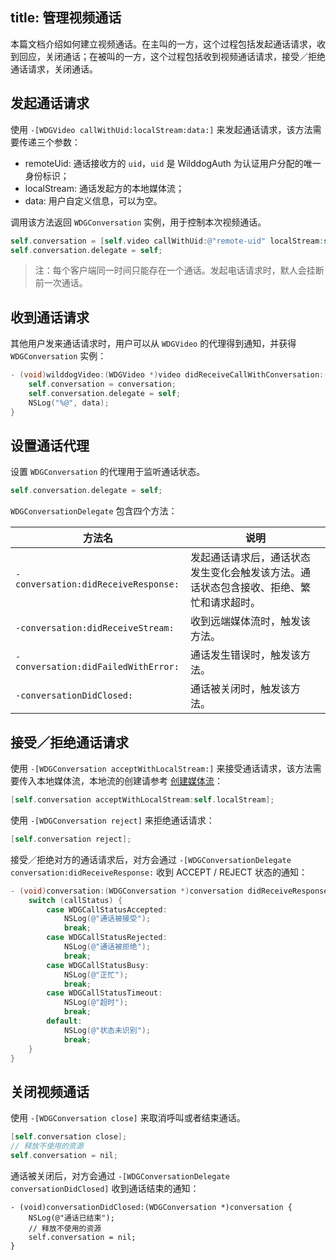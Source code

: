 title: 管理视频通话
---

本篇文档介绍如何建立视频通话。在主叫的一方，这个过程包括发起通话请求，收到回应，关闭通话；在被叫的一方，这个过程包括收到视频通话请求，接受／拒绝通话请求，关闭通话。


## 发起通话请求

使用 `-[WDGVideo callWithUid:localStream:data:]` 来发起通话请求，该方法需要传递三个参数：

* remoteUid: 通话接收方的 `uid`，`uid` 是 WilddogAuth 为认证用户分配的唯一身份标识；
* localStream: 通话发起方的本地媒体流；
* data: 用户自定义信息，可以为空。

调用该方法返回 `WDGConversation` 实例，用于控制本次视频通话。

```objectivec
self.conversation = [self.video callWithUid:@"remote-uid" localStream:self.localStream data:@"custom-data";
self.conversation.delegate = self;
```

> 注：每个客户端同一时间只能存在一个通话。发起电话请求时，默人会挂断前一次通话。

## 收到通话请求

其他用户发来通话请求时，用户可以从 `WDGVideo` 的代理得到通知，并获得 `WDGConversation` 实例：

```objectivec
- (void)wilddogVideo:(WDGVideo *)video didReceiveCallWithConversation:(WDGConversation *)conversation data:(NSString *)data {
    self.conversation = conversation;
    self.conversation.delegate = self;
    NSLog("%@", data);
}
```

## 设置通话代理

设置 `WDGConversation` 的代理用于监听通话状态。

```objectivec
self.conversation.delegate = self;
```

`WDGConversationDelegate` 包含四个方法：

方法名  | 说明
------ | ------
`-conversation:didReceiveResponse:` | 发起通话请求后，通话状态发生变化会触发该方法。通话状态包含接收、拒绝、繁忙和请求超时。
`-conversation:didReceiveStream:`   | 收到远端媒体流时，触发该方法。
`-conversation:didFailedWithError:` | 通话发生错误时，触发该方法。
`-conversationDidClosed:`           | 通话被关闭时，触发该方法。

## 接受／拒绝通话请求

使用 `-[WDGConversation acceptWithLocalStream:]` 来接受通话请求，该方法需要传入本地媒体流，本地流的创建请参考 [创建媒体流](placeholder)：

```objectivec
[self.conversation acceptWithLocalStream:self.localStream];
```

使用 `-[WDGConversation reject]` 来拒绝通话请求：

```objectivec
[self.conversation reject];
```

接受／拒绝对方的通话请求后，对方会通过 `-[WDGConversationDelegate conversation:didReceiveResponse:` 收到 ACCEPT / REJECT 状态的通知：

```objectivec
- (void)conversation:(WDGConversation *)conversation didReceiveResponse:(WDGCallStatus)callStatus {
    switch (callStatus) {
        case WDGCallStatusAccepted:
            NSLog(@"通话被接受");
            break;
        case WDGCallStatusRejected:
            NSLog(@"通话被拒绝");
            break;
        case WDGCallStatusBusy:
            NSLog(@"正忙");
            break;
        case WDGCallStatusTimeout:
            NSLog(@"超时");
            break;
        default:
            NSLog(@"状态未识别");
            break;
    }
}
```

## 关闭视频通话

使用 `-[WDGConversation close]` 来取消呼叫或者结束通话。

```objectivec
[self.conversation close];
// 释放不使用的资源
self.conversation = nil;
```

通话被关闭后，对方会通过 `-[WDGConversationDelegate conversationDidClosed]` 收到通话结束的通知：

```
- (void)conversationDidClosed:(WDGConversation *)conversation {
    NSLog(@"通话已结束");
    // 释放不使用的资源
    self.conversation = nil;
}
```
